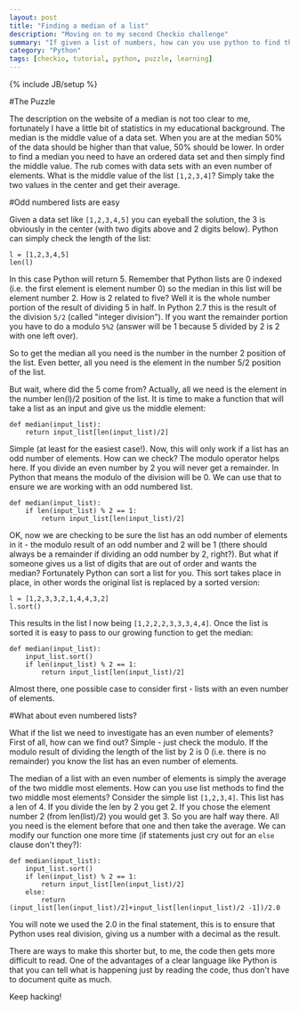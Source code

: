 ```yaml
---
layout: post
title: "Finding a median of a list"
description: "Moving on to my second Checkio challenge"
summary: "If given a list of numbers, how can you use python to find the median?"
category: "Python"
tags: [checkio, tutorial, python, puzzle, learning]
---
```

{% include JB/setup %}

#The Puzzle

The description on the website of a median is not too clear to me, fortunately I have a little bit of statistics in my educational background.  The median is the middle value of a data set.  When you are at the median 50% of the data should be higher than that value, 50% should be lower.  In order to find a median you need to have an ordered data set and then simply find the middle value.  The rub comes with data sets with an even number of elements.  What is the middle value of the list `[1,2,3,4]`?  Simply take the two values in the center and get their average.

#Odd numbered lists are easy

Given a data set like `[1,2,3,4,5]` you can eyeball the solution, the 3 is obviously in the center (with two digits above and 2 digits below).  Python can simply check the length of the list:

    l = [1,2,3,4,5]
    len(l)

In this case Python will return 5.  Remember that Python lists are 0 indexed (i.e. the first element is element number 0) so the median in this list will be element number 2.  How is 2 related to five?  Well it is the whole number portion of the result of dividing 5 in half.  In Python 2.7 this is the result of the division `5/2` (called "integer division").  If you want the remainder portion you have to do a modulo `5%2` (answer will be 1 because 5 divided by 2 is 2 with one left over). 

So to get the median all you need is the number in the number 2 position of the list.  Even better, all you need is the element in the number 5/2 position of the list.  

But wait, where did the 5 come from?  Actually, all we need is the element in the number len(l)/2 position of the list. It is time to make a function that will take a list as an input and give us the middle element:

    def median(input_list):
        return input_list[len(input_list)/2]

Simple (at least for the easiest case!).  Now, this will only work if a list has an odd number of elements.  How can we check?  The modulo operator helps here.  If you divide an even number by 2 you will never get a remainder.  In Python that means the modulo of the division will be 0. We can use that to ensure we are working with an odd numbered list.

    def median(input_list):
        if len(input_list) % 2 == 1:
            return input_list[len(input_list)/2]

OK, now we are checking to be sure the list has an odd number of elements in it - the modulo result of an odd number and 2 will be 1 (there should always be a remainder if dividing an odd number by 2, right?).  But what if someone gives us a list of digits that are out of order and wants the median?  Fortunately Python can sort a list for you.  This sort takes place in place, in other words the original list is replaced by a sorted version:

    l = [1,2,3,3,2,1,4,4,3,2]
    l.sort()

This results in the list l now being `[1,2,2,2,3,3,3,4,4]`.  Once the list is sorted it is easy to pass to our growing function to get the median:

    def median(input_list):
        input_list.sort()
        if len(input_list) % 2 == 1:
            return input_list[len(input_list)/2]
    
Almost there, one possible case to consider first - lists with an even number of elements.

#What about even numbered lists?

What if the list we need to investigate has an even number of elements?  First of all, how can we find out?  Simple - just check the modulo.  If the modulo result of dividing the length of the list by 2 is 0 (i.e. there is no remainder) you know the list has an even number of elements.

The median of a list with an even number of elements is simply the average of the two middle most elements.  How can you use list methods to find the two middle most elements?  Consider the simple list `[1,2,3,4]`.  This list has a len of 4.  If you divide the len by 2 you get 2.  If you chose the element number 2 (from len(list)/2) you would get 3.  So you are half way there.  All you need is the element before that one and then take the average.  We can modify our function one more time (if statements just cry out for an `else` clause don't they?):


    def median(input_list):
        input_list.sort()
        if len(input_list) % 2 == 1:
            return input_list[len(input_list)/2]
        else:
            return (input_list[len(input_list)/2]+input_list[len(input_list)/2 -1])/2.0

You will note we used the 2.0 in the final statement, this is to ensure that Python uses real division, giving us a number with a decimal as the result.

There are ways to make this shorter but, to me, the code then gets more difficult to read.  One of the advantages of a clear language like Python is that you can tell what is happening just by reading the code, thus don't have to document quite as much.

Keep hacking!
